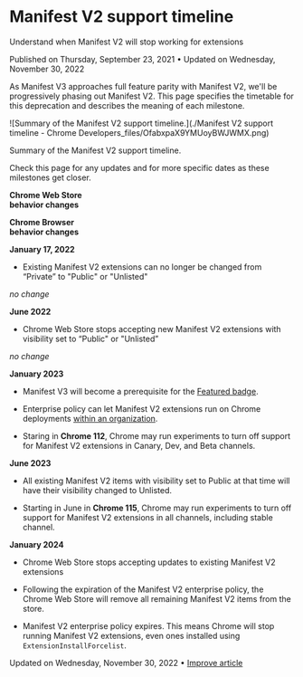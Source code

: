 

Manifest V2 support timeline
============================

Understand when Manifest V2 will stop working for extensions

Published on Thursday, September 23, 2021 • Updated on Wednesday, November 30, 2022

As Manifest V3 approaches full feature parity with Manifest V2, we'll be progressively phasing out Manifest V2. This page specifies the timetable for this deprecation and describes the meaning of each milestone.

![Summary of the Manifest V2 support timeline.](./Manifest V2 support timeline - Chrome Developers_files/OfabxpaX9YMUoyBWJWMX.png)

Summary of the Manifest V2 support timeline.

Check this page for any updates and for more specific dates as these milestones get closer.

**Chrome Web Store  
behavior changes**

**Chrome Browser  
behavior changes**

**January 17, 2022**

*   Existing Manifest V2 extensions can no longer be changed from “Private” to "Public" or "Unlisted"

_no change_

**June 2022**

*   Chrome Web Store stops accepting new Manifest V2 extensions with visibility set to “Public" or "Unlisted”

_no change_

**January 2023**

*   Manifest V3 will become a prerequisite for the [Featured badge](https://blog.google/products/chrome/find-great-extensions-new-chrome-web-store-badges/).

*   Enterprise policy can let Manifest V2 extensions run on Chrome deployments [within an organization](https://support.google.com/chrome/a/answer/9296680?hl=en).
*   Staring in **Chrome 112**, Chrome may run experiments to turn off support for Manifest V2 extensions in Canary, Dev, and Beta channels.

**June 2023**

*   All existing Manifest V2 items with visibility set to Public at that time will have their visibility changed to Unlisted.

*   Starting in June in **Chrome 115**, Chrome may run experiments to turn off support for Manifest V2 extensions in all channels, including stable channel.

**January 2024**

*   Chrome Web Store stops accepting updates to existing Manifest V2 extensions
*   Following the expiration of the Manifest V2 enterprise policy, the Chrome Web Store will remove all remaining Manifest V2 items from the store.

*   Manifest V2 enterprise policy expires. This means Chrome will stop running Manifest V2 extensions, even ones installed using `ExtensionInstallForcelist`.

Updated on Wednesday, November 30, 2022 • [Improve article](https://github.com/GoogleChrome/developer.chrome.com/blob/main/site/en/docs/extensions/mv3/mv2-sunset/index.md)

